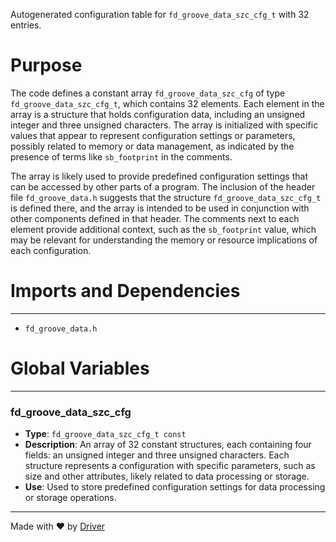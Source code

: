 <!--------------------------------------------------------------------------------->
<!-- IMPORTANT: This file is auto-generated by Driver (https://driver.ai). -------->
<!-- Manual edits may be overwritten on future commits. --------------------------->
<!--------------------------------------------------------------------------------->

Autogenerated configuration table for `fd_groove_data_szc_cfg_t` with 32 entries.

# Purpose
The code defines a constant array `fd_groove_data_szc_cfg` of type `fd_groove_data_szc_cfg_t`, which contains 32 elements. Each element in the array is a structure that holds configuration data, including an unsigned integer and three unsigned characters. The array is initialized with specific values that appear to represent configuration settings or parameters, possibly related to memory or data management, as indicated by the presence of terms like `sb_footprint` in the comments.

The array is likely used to provide predefined configuration settings that can be accessed by other parts of a program. The inclusion of the header file `fd_groove_data.h` suggests that the structure `fd_groove_data_szc_cfg_t` is defined there, and the array is intended to be used in conjunction with other components defined in that header. The comments next to each element provide additional context, such as the `sb_footprint` value, which may be relevant for understanding the memory or resource implications of each configuration.
# Imports and Dependencies

---
- `fd_groove_data.h`


# Global Variables

---
### fd\_groove\_data\_szc\_cfg
- **Type**: ``fd_groove_data_szc_cfg_t const``
- **Description**: An array of 32 constant structures, each containing four fields: an unsigned integer and three unsigned characters. Each structure represents a configuration with specific parameters, such as size and other attributes, likely related to data processing or storage.
- **Use**: Used to store predefined configuration settings for data processing or storage operations.



---
Made with ❤️ by [Driver](https://www.driver.ai/)